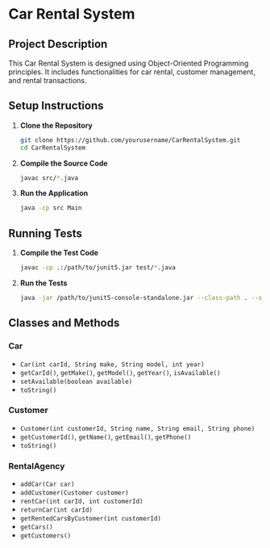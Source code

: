 # Car Rental System

## Project Description
This Car Rental System is designed using Object-Oriented Programming principles. It includes functionalities for car rental, customer management, and rental transactions.

## Setup Instructions
1. **Clone the Repository**
   ```bash
   git clone https://github.com/yourusername/CarRentalSystem.git
   cd CarRentalSystem
   ```

2. **Compile the Source Code**
   ```bash
   javac src/*.java
   ```

3. **Run the Application**
   ```bash
   java -cp src Main
   ```

## Running Tests
1. **Compile the Test Code**
   ```bash
   javac -cp .:/path/to/junit5.jar test/*.java
   ```

2. **Run the Tests**
   ```bash
   java -jar /path/to/junit5-console-standalone.jar --class-path . --scan-class-path
   ```

## Classes and Methods
### Car
- `Car(int carId, String make, String model, int year)`
- `getCarId()`, `getMake()`, `getModel()`, `getYear()`, `isAvailable()`
- `setAvailable(boolean available)`
- `toString()`

### Customer
- `Customer(int customerId, String name, String email, String phone)`
- `getCustomerId()`, `getName()`, `getEmail()`, `getPhone()`
- `toString()`

### RentalAgency
- `addCar(Car car)`
- `addCustomer(Customer customer)`
- `rentCar(int carId, int customerId)`
- `returnCar(int carId)`
- `getRentedCarsByCustomer(int customerId)`
- `getCars()`
- `getCustomers()`
